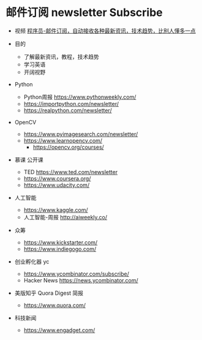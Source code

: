 
# 邮件订阅 newsletter Subscribe
- 视频 [程序员-邮件订阅，自动接收各种最新资讯，技术趋势，比别人懂多一点](https://www.bilibili.com/video/BV1k64y1M7es/)
- 目的
    - 了解最新资讯，教程，技术趋势
    - 学习英语
    - 开阔视野

- Python
    - Python周报 https://www.pythonweekly.com/
    - https://importpython.com/newsletter/
    - https://realpython.com/newsletter/
- OpenCV
    - https://www.pyimagesearch.com/newsletter/
    - https://www.learnopencv.com/
        - https://opencv.org/courses/
- 慕课 公开课
    - TED https://www.ted.com/newsletter
    - https://www.coursera.org/
    - https://www.udacity.com/
- 人工智能
    - https://www.kaggle.com/
    - 人工智能-周报 http://aiweekly.co/
- 众筹
    - https://www.kickstarter.com/
    - https://www.indiegogo.com/
- 创业孵化器 yc
    - https://www.ycombinator.com/subscribe/
    - Hacker News https://news.ycombinator.com/
- 美版知乎 Quora Digest 简报
    - https://www.quora.com/
- 科技新闻
    - https://www.engadget.com/